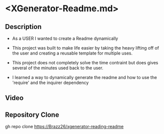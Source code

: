 # <XGenerator-Readme.md>

## Description

- As a USER I wanted to create a Readme dynamically

- This project was built to make life easier by taking the heavy lifting off of the user and creating a reusable template for multiple uses.

- This project does not completely solve the time contraint but  does gives several of the minutes used back to the user. 

- I learned a way to dynamically generate the readme and how to use the 'require' and the inquirer dependency

## Video



## Repository Clone
gh repo clone <https://Brazz26/xgenerator-reading-readme>